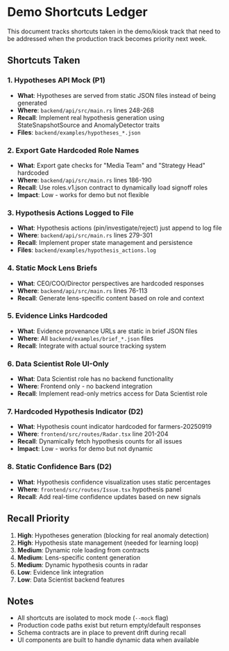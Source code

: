 # Demo Shortcuts Ledger

This document tracks shortcuts taken in the demo/kiosk track that need to be addressed when the production track becomes priority next week.

## Shortcuts Taken

### 1. Hypotheses API Mock (P1)
- **What**: Hypotheses are served from static JSON files instead of being generated
- **Where**: `backend/api/src/main.rs` lines 248-268
- **Recall**: Implement real hypothesis generation using StateSnapshotSource and AnomalyDetector traits
- **Files**: `backend/examples/hypotheses_*.json`

### 2. Export Gate Hardcoded Role Names
- **What**: Export gate checks for "Media Team" and "Strategy Head" hardcoded
- **Where**: `backend/api/src/main.rs` lines 186-190
- **Recall**: Use roles.v1.json contract to dynamically load signoff roles
- **Impact**: Low - works for demo but not flexible

### 3. Hypothesis Actions Logged to File
- **What**: Hypothesis actions (pin/investigate/reject) just append to log file
- **Where**: `backend/api/src/main.rs` lines 279-301
- **Recall**: Implement proper state management and persistence
- **Files**: `backend/examples/hypothesis_actions.log`

### 4. Static Mock Lens Briefs
- **What**: CEO/COO/Director perspectives are hardcoded responses
- **Where**: `backend/api/src/main.rs` lines 76-113
- **Recall**: Generate lens-specific content based on role and context

### 5. Evidence Links Hardcoded
- **What**: Evidence provenance URLs are static in brief JSON files
- **Where**: All `backend/examples/brief_*.json` files
- **Recall**: Integrate with actual source tracking system

### 6. Data Scientist Role UI-Only
- **What**: Data Scientist role has no backend functionality
- **Where**: Frontend only - no backend integration
- **Recall**: Implement read-only metrics access for Data Scientist role

### 7. Hardcoded Hypothesis Indicator (D2)
- **What**: Hypothesis count indicator hardcoded for farmers-20250919
- **Where**: `frontend/src/routes/Radar.tsx` line 201-204
- **Recall**: Dynamically fetch hypothesis counts for all issues
- **Impact**: Low - works for demo but not dynamic

### 8. Static Confidence Bars (D2)
- **What**: Hypothesis confidence visualization uses static percentages
- **Where**: `frontend/src/routes/Issue.tsx` hypothesis panel
- **Recall**: Add real-time confidence updates based on new signals

## Recall Priority

1. **High**: Hypotheses generation (blocking for real anomaly detection)
2. **High**: Hypothesis state management (needed for learning loop)
3. **Medium**: Dynamic role loading from contracts
4. **Medium**: Lens-specific content generation
5. **Medium**: Dynamic hypothesis counts in radar
6. **Low**: Evidence link integration
7. **Low**: Data Scientist backend features

## Notes

- All shortcuts are isolated to mock mode (`--mock` flag)
- Production code paths exist but return empty/default responses
- Schema contracts are in place to prevent drift during recall
- UI components are built to handle dynamic data when available